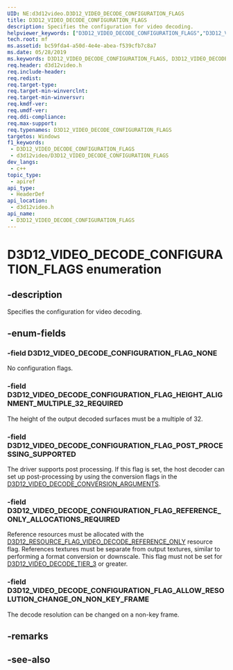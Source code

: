```yaml
---
UID: NE:d3d12video.D3D12_VIDEO_DECODE_CONFIGURATION_FLAGS
title: D3D12_VIDEO_DECODE_CONFIGURATION_FLAGS
description: Specifies the configuration for video decoding.
helpviewer_keywords: ["D3D12_VIDEO_DECODE_CONFIGURATION_FLAGS","D3D12_VIDEO_DECODE_CONFIGURATION_FLAGS",""]
tech.root: mf
ms.assetid: bc59fda4-a50d-4e4e-abea-f539cfb7c8a7
ms.date: 05/28/2019
ms.keywords: D3D12_VIDEO_DECODE_CONFIGURATION_FLAGS, D3D12_VIDEO_DECODE_CONFIGURATION_FLAGS,
req.header: d3d12video.h
req.include-header: 
req.redist: 
req.target-type: 
req.target-min-winverclnt: 
req.target-min-winversvr: 
req.kmdf-ver: 
req.umdf-ver: 
req.ddi-compliance: 
req.max-support: 
req.typenames: D3D12_VIDEO_DECODE_CONFIGURATION_FLAGS
targetos: Windows
f1_keywords:
 - D3D12_VIDEO_DECODE_CONFIGURATION_FLAGS
 - d3d12video/D3D12_VIDEO_DECODE_CONFIGURATION_FLAGS
dev_langs:
 - c++
topic_type:
 - apiref
api_type:
 - HeaderDef
api_location:
 - d3d12video.h
api_name:
 - D3D12_VIDEO_DECODE_CONFIGURATION_FLAGS
---
```


# D3D12_VIDEO_DECODE_CONFIGURATION_FLAGS enumeration


## -description

Specifies the configuration for video decoding.

## -enum-fields

### -field D3D12_VIDEO_DECODE_CONFIGURATION_FLAG_NONE 

No configuration flags.

### -field D3D12_VIDEO_DECODE_CONFIGURATION_FLAG_HEIGHT_ALIGNMENT_MULTIPLE_32_REQUIRED 

The height of the output decoded surfaces must be a multiple of 32.

### -field D3D12_VIDEO_DECODE_CONFIGURATION_FLAG_POST_PROCESSING_SUPPORTED 

The driver supports post processing. If this flag is set, the host decoder can set up post-processing by using the conversion flags in the <a href="ns-d3d12video-d3d12_video_decode_conversion_arguments.md">D3D12_VIDEO_DECODE_CONVERSION_ARGUMENTS</a>.

### -field D3D12_VIDEO_DECODE_CONFIGURATION_FLAG_REFERENCE_ONLY_ALLOCATIONS_REQUIRED 

Reference resources must be allocated with the <a href="/windows/desktop/api/d3d12/ne-d3d12-d3d12_resource_flags">D3D12_RESOURCE_FLAG_VIDEO_DECODE_REFERENCE_ONLY</a>  resource flag.  References textures must be separate from output textures, similar to performing a format conversion or downscale.  This flag must not be set for [D3D12_VIDEO_DECODE_TIER_3](ne-d3d12video-d3d12_video_decode_tier.md) or greater.

### -field D3D12_VIDEO_DECODE_CONFIGURATION_FLAG_ALLOW_RESOLUTION_CHANGE_ON_NON_KEY_FRAME 

The decode resolution can be changed on a non-key frame.

## -remarks

## -see-also